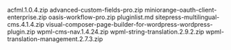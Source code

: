 acfml.1.0.4.zip
advanced-custom-fields-pro.zip
miniorange-oauth-client-enterprise.zip
oasis-workflow-pro.zip
pluginlist.md
sitepress-multilingual-cms.4.1.4.zip
visual-composer-page-builder-for-wordpress-wordpress-plugin.zip
wpml-cms-nav.1.4.24.zip
wpml-string-translation.2.9.2.zip
wpml-translation-management.2.7.3.zip
